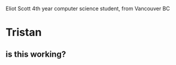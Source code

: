 Eliot Scott
4th year computer science student, from Vancouver BC

<h1><strong>Tristan</strong></h1>
<h2>is this working?</h2>


